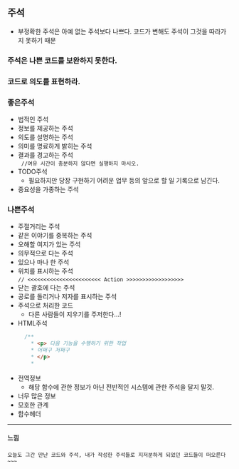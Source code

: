 ## 주석
  - 부정확한 주석은 아예 없는 주석보다 나쁘다. 코드가 변해도 주석이 그것을 따라가지 못하기 때문

### 주석은 나쁜 코드를 보완하지 못한다.
### 코드로 의도를 표현하라.
### 좋은주석
  - 법적인 주석
  - 정보를 제공하는 주석
  - 의도를 설명하는 주석
  - 의미를 명료하게 밝히는 주석
  - 결과를 경고하는 주석          
    ``` //여유 시간이 충분하지 않다면 실행하지 마시오.```
  - TODO주석
    - 필요하지만 당장 구현하기 어려운 업무 등의 앞으로 할 일 기록으로 남긴다.
  - 중요성을 가종하는 주석
### 나쁜주석
  - 주절거리는 주석
  - 같은 이야기를 중복하는 주석
  - 오해할 여지가 있는 주석
  - 의무적으로 다는 주석
  - 있으나 마나 한 주석
  - 위치를 표시하는 주석           
    ``` // <<<<<<<<<<<<<<<<<<<<<<< Action >>>>>>>>>>>>>>>>>> ```
  - 닫는 괄호에 다는 주석
  - 공로를 돌리거나 저자를 표시하는 주석
  - 주석으로 처리한 코드
    - 다른 사람들이 지우기를 주저한다...!
  - HTML주석
    ```java
      /**
        * <p> 다음 기능을 수행하기 위한 작업
        * 어쩌구 저쩌구
        * </p>
        * 
    ```
  - 전역정보 
    - 해당 함수에 관한 정보가 아닌 전반적인 시스템에 관한 주석을 달지 말것.
  - 너무 많은 정보
  - 모호한 관계
  - 함수헤더



------------
#### 느낌
``` 오늘도 그간 만난 코드와 주석, 내가 작성한 주석들로 지저분하게 되었던 코드들이 떠오른다~~~ ```
